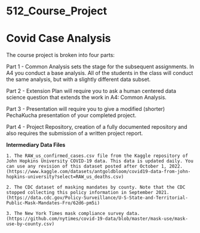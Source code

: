 # 512_Course_Project
# Covid Case Analysis

The course project is broken into four parts: 

Part 1 - Common Analysis sets the stage for the subsequent assignments. In A4 you conduct a base analysis. All of the students in the class will conduct the same analysis, but with a slightly different data subset.

Part 2 - Extension Plan will require you to ask a human centered data science question that extends the work in A4: Common Analysis.

Part 3 - Presentation will require you to give a modified (shorter) PechaKucha presentation of your completed project.

Part 4 - Project Repository, creation of a fully documented repository and also requires the submission of a written project report.

**Intermediary Data Files**

    1. The RAW_us_confirmed_cases.csv file from the Kaggle repository of John Hopkins University COVID-19 data. This data is updated daily. You can use any revision of this dataset posted after October 1, 2022. (https://www.kaggle.com/datasets/antgoldbloom/covid19-data-from-john-hopkins-university?select=RAW_us_deaths.csv)
    
    2. The CDC dataset of masking mandates by county. Note that the CDC stopped collecting this policy information in September 2021. (https://data.cdc.gov/Policy-Surveillance/U-S-State-and-Territorial-Public-Mask-Mandates-Fro/62d6-pm5i)
    
    3. The New York Times mask compliance survey data. (https://github.com/nytimes/covid-19-data/blob/master/mask-use/mask-use-by-county.csv)
